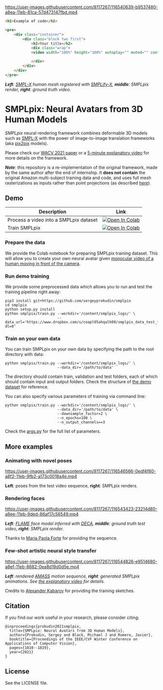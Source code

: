 https://user-images.githubusercontent.com/8117267/116540639-b9537480-a8ea-11eb-81ca-57d473147fbd.mp4

```html
<h2>Example of code</h2>

<pre>
    <div class="container">
        <div class="block two first">
            <h2>Your title</h2>
            <div class="wrap">
            <video width="100%" height="100%" autoplay="" muted="" controls="" loop="" preload="metadata"           poster="https://storage.googleapis.com/nerf_data/website_renders/images/orchid.jpg"> <source src="https://storage.googleapis.com/nerf_data/website_renders/orchid.mp4" type="video/mp4"> Your browser does not support the video tag. </video>

            </div>
        </div>
    </div>
</pre>
```

_**Left**: [SMPL-X](https://smpl-x.is.tue.mpg.de/) human mesh registered with [SMPLify-X](https://smpl-x.is.tue.mpg.de/), **middle**: SMPLpix render, **right**: ground truth video._


# SMPLpix: Neural Avatars from 3D Human Models

*SMPLpix* neural rendering framework combines deformable 3D models such as [SMPL-X](https://smpl-x.is.tue.mpg.de/)
with the power of image-to-image translation frameworks (aka [pix2pix](https://phillipi.github.io/pix2pix/) models).

Please check our [WACV 2021 paper](https://arxiv.org/abs/2008.06872) or a [5-minute explanatory video](https://www.youtube.com/watch?v=JY9t4xUAouk) for more details on the framework. 

_**Note**_: this repository is a re-implementation of the original framework, made by the same author after the end of internship.
It **does not contain** the original Amazon multi-subject training data and code, and uses full mesh rasterizations as inputs rather than point projections (as described [here](https://youtu.be/JY9t4xUAouk?t=241)).


## Demo

| Description      | Link |
| ----------- | ----------- |
| Process a video into a SMPLpix dataset| [![Open In Colab](https://colab.research.google.com/assets/colab-badge.svg)](https://colab.research.google.com/github/google/nerfies/blob/main/notebooks/Nerfies_Capture_Processing.ipynb)|
| Train SMPLpix| [![Open In Colab](https://colab.research.google.com/assets/colab-badge.svg)](https://colab.research.google.com/github/sergeyprokudin/smplpix/blob/main/colab_notebooks/SMPLpix_training.ipynb)|

### Prepare the data

We provide the Colab notebook for preparing SMPLpix training dataset. This will allow you 
to create your own neural avatar given [monocular video of a human moving in front of the camera](https://www.dropbox.com/s/rjqwf894ovso218/smplpix_test_video_na.mp4?dl=0).

### Run demo training

We provide some preprocessed data which allows you to run and test the training pipeline right away:

```
pip3 install git+https://github.com/sergeyprokudin/smplpix
cd smplpix
python setup.py install
python smplpix/train.py --workdir='/content/smplpix_logs/' \
                        --data_url='https://www.dropbox.com/s/coapl05ahqalh09/smplpix_data_test_final.zip?dl=0'
```

### Train on your own data

You can train SMPLpix on your own data by specifying the path to the root directory with data:

```
python smplpix/train.py --workdir='/content/smplpix_logs/' \
                        --data_dir='/path/to/data'
```

The directory should contain train, validation and test folders, each of which should contain input and output folders. Check the structure of [the demo dataset](https://www.dropbox.com/s/coapl05ahqalh09/smplpix_data_test_final.zip?dl=0) for reference.

You can also specify various parameters of training via command line: 

```
python smplpix/train.py --workdir='/content/smplpix_logs/' \
                        --data_dir='/path/to/data' \
                        --downsample_factor=2 \
                        --n_epochs=100 \
                        --n_output_channels==3
```

Check the [args.py](https://github.com/sergeyprokudin/smplpix/blob/main/smplpix/args.py) for the full list of parameters.

## More examples

### Animating with novel poses

https://user-images.githubusercontent.com/8117267/116546566-0edf4f80-a8f2-11eb-9fb2-a173c0018a4e.mp4

**Left**: poses from the test video sequence, **right**: SMPLpix renders. 


### Rendering faces

https://user-images.githubusercontent.com/8117267/116543423-23214d80-a8ee-11eb-9ded-86af17c56549.mp4

_**Left**: [FLAME](https://flame.is.tue.mpg.de/) face model inferred with [DECA](https://github.com/YadiraF/DECA), **middle**: ground truth test video, **right**: SMPLpix render._

Thanks to [Maria Paola Forte](https://www.is.mpg.de/~Forte) for providing the sequence.

### Few-shot artistic neural style transfer

https://user-images.githubusercontent.com/8117267/116544826-e9514680-a8ef-11eb-8682-0ea8d19d0d5e.mp4

_**Left**: rendered [AMASS](https://amass.is.tue.mpg.de/) motion sequence, **right**: generated SMPLpix animations. See [the explanatory video](https://youtu.be/JY9t4xUAouk?t=255) for details._

Credits to [Alexander Kabarov](mailto:blackocher@gmail.com) for providing the training sketches.

## Citation

If you find our work useful in your research, please consider citing:
```
@inproceedings{prokudin2021smplpix,
  title={SMPLpix: Neural Avatars from 3D Human Models},
  author={Prokudin, Sergey and Black, Michael J and Romero, Javier},
  booktitle={Proceedings of the IEEE/CVF Winter Conference on Applications of Computer Vision},
  pages={1810--1819},
  year={2021}
}
```

## License

See the LICENSE file.

